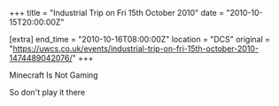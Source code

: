 +++
title = "Industrial Trip on Fri 15th October 2010"
date = "2010-10-15T20:00:00Z"

[extra]
end_time = "2010-10-16T08:00:00Z"
location = "DCS"
original = "https://uwcs.co.uk/events/industrial-trip-on-fri-15th-october-2010-1474489042076/"
+++

Minecraft Is Not Gaming

So don't play it there

